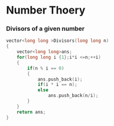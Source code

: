 # Number Thoery 
### Divisors of a given number

```cpp
vector<long long >Divisors(long long n)
{
    vector<long long>ans;
    for(long long i {1};i*i <=n;++i)
    {
        if(n % i == 0)
        {
            ans.push_back(i);
            if(i * i == n);
            else
                ans.push_back(n/i);
        }
    }
    return ans;
}

```
